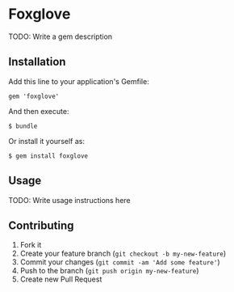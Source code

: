 # Foxglove

TODO: Write a gem description

## Installation

Add this line to your application's Gemfile:

    gem 'foxglove'

And then execute:

    $ bundle

Or install it yourself as:

    $ gem install foxglove

## Usage

TODO: Write usage instructions here

## Contributing

1. Fork it
2. Create your feature branch (`git checkout -b my-new-feature`)
3. Commit your changes (`git commit -am 'Add some feature'`)
4. Push to the branch (`git push origin my-new-feature`)
5. Create new Pull Request
